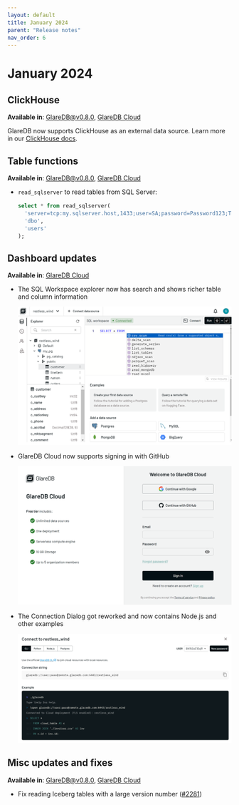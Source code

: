 ```yaml
---
layout: default
title: January 2024
parent: "Release notes"
nav_order: 6
---
```


# January 2024

## ClickHouse

**Available in**: [GlareDB@v0.8.0], [GlareDB Cloud]

GlareDB now supports ClickHouse as an external data source. Learn more in our
[ClickHouse docs](/docs/data-sources/supported/clickhouse).

## Table functions

**Available in**: [GlareDB@v0.8.0], [GlareDB Cloud]

- `read_sqlserver` to read tables from SQL Server:

  ```sql
  select * from read_sqlserver(
    'server=tcp:my.sqlserver.host,1433;user=SA;password=Password123;TrustServerCertificate=true',
    'dbo',
    'users'
  );
  ```

## Dashboard updates

**Available in**: [GlareDB Cloud]

- The SQL Workspace explorer now has search and shows richer table and column
  information

  ![SQL Workspace]

- GlareDB Cloud now supports signing in with GitHub

  ![Signin]

- The Connection Dialog got reworked and now contains Node.js and other examples

  ![Connect Dialog]

## Misc updates and fixes

**Available in**: [GlareDB@v0.8.0], [GlareDB Cloud]

- Fix reading Iceberg tables with a large version number
  ([#2281](https://github.com/GlareDB/glaredb/pull/2281))

[GlareDB Cloud]: https://console.glaredb.com
[GlareDB@v0.8.0]: https://github.com/GlareDB/glaredb/releases/tag/v0.8.0
[SQL Workspace]: /assets/images/release-notes/2024-january/sql_workspace.png
[Signin]: /assets/images/release-notes/2024-january/signin.png
[Connect Dialog]: /assets/images/release-notes/2024-january/connect_dialog.png

